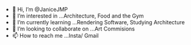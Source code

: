 - 👋 Hi, I’m @JaniceJMP
- 👀 I’m interested in ...Architecture, Food and the Gym 
- 🌱 I’m currently learning ...Rendering Software, Studying Architecture 
- 💞️ I’m looking to collaborate on ...Art Commisions
- 📫 How to reach me ...Insta/ Gmail

<!---
JaniceJMP/JaniceJMP is a ✨ special ✨ repository because its `README.md` (this file) appears on your GitHub profile.
You can click the Preview link to take a look at your changes.
--->
